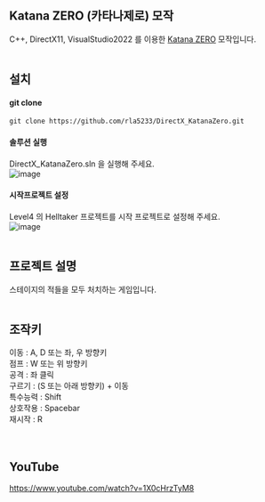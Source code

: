 ## Katana ZERO (카타나제로) 모작
C++, DirectX11, VisualStudio2022 를 이용한 [Katana ZERO](https://store.steampowered.com/app/460950/Katana_ZERO/) 모작입니다.
<br/><br/>

## 설치
#### git clone
```
git clone https://github.com/rla5233/DirectX_KatanaZero.git
```

#### 솔루션 실행
DirectX_KatanaZero.sln 을 실행해 주세요.   
![image](https://github.com/user-attachments/assets/43845bbd-8369-4947-bcf1-4d15904c5593)

#### 시작프로젝트 설정
Level4 의 Helltaker 프로젝트를 시작 프로젝트로 설정해 주세요.   
![image](https://github.com/user-attachments/assets/7ad5ebc0-de4b-4fd2-b71b-4eb574f6d3d1)
<br/><br/>

## 프로젝트 설명
스테이지의 적들을 모두 처치하는 게임입니다.
<br/><br/>

## 조작키
이동 : A, D 또는 좌, 우 방향키   
점프 : W 또는 위 방향키   
공격 : 좌 클릭   
구르기 : (S 또는 아래 방향키) + 이동   
특수능력 : Shift   
상호작용 : Spacebar   
재시작 : R      
<br/><br/>

## YouTube
https://www.youtube.com/watch?v=1X0cHrzTyM8
<br/><br/>
